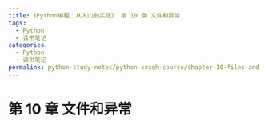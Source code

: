 ```yaml
---
title: 《Python编程：从入门到实践》 第 10 章 文件和异常
tags:
  - Python
  - 读书笔记
categories:
  - Python
  - 读书笔记
permalink: python-study-notes/python-crash-course/chapter-10-files-and-exceptions
---
```


# 第 10 章 文件和异常





